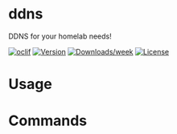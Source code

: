 ddns
====

DDNS for your homelab needs!

[![oclif](https://img.shields.io/badge/cli-oclif-brightgreen.svg)](https://oclif.io)
[![Version](https://img.shields.io/npm/v/ddns.svg)](https://npmjs.org/package/ddns)
[![Downloads/week](https://img.shields.io/npm/dw/ddns.svg)](https://npmjs.org/package/ddns)
[![License](https://img.shields.io/npm/l/ddns.svg)](https://github.com/ivanklee86/ddns/blob/master/package.json)

<!-- toc -->
# Usage
<!-- usage -->
# Commands
<!-- commands -->
